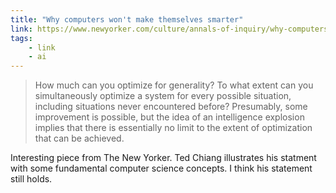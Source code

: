 ```yaml
---
title: "Why computers won't make themselves smarter"
link: https://www.newyorker.com/culture/annals-of-inquiry/why-computers-wont-make-themselves-smarter
tags: 
    - link
    - ai
---
```


> How much can you optimize for generality? To what extent can you simultaneously optimize a system for every possible situation, including situations never encountered before? Presumably, some improvement is possible, but the idea of an intelligence explosion implies that there is essentially no limit to the extent of optimization that can be achieved.

Interesting piece from The New Yorker. Ted Chiang illustrates his statment with some fundamental computer science concepts. I think his statement still holds.


